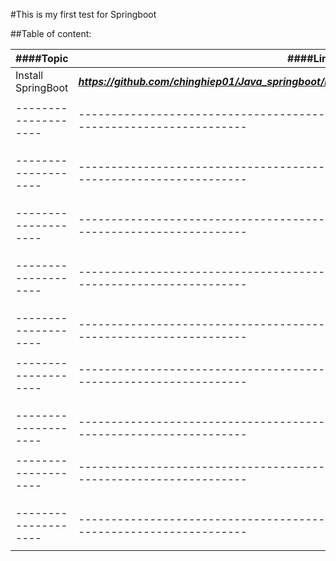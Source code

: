 #This is my first test for Springboot

##Table of content: 

|    ####Topic        |                          ####Link                                                               |
| ------------------- | ------------------------------------------------------------------------------------------------|
| Install SpringBoot  |  ***https://github.com/chinghiep01/Java_springboot/blob/main/document/install_spring_boot.md*** |
|                     |                                                                                                 |
| --------------------|-------------------------------------------------------------------------------------------------|                                                            |
|                     |                                                                                                 |
|                     |                                                                                                 |
|                     |                                                                                                 |
| --------------------|-------------------------------------------------------------------------------------------------|                                                            |
|                     |                                                                                                 |
|                     |                                                                                                 |
|                     |                                                                                                 |
| --------------------|-------------------------------------------------------------------------------------------------|                                                            |
|                     |                                                                                                 |
|                     |                                                                                                 |
|                     |                                                                                                 |
| --------------------|-------------------------------------------------------------------------------------------------|                                                            |
|                     |                                                                                                 |
|                     |                                                                                                 |
|                     |                                                                                                 |
| --------------------|-------------------------------------------------------------------------------------------------|                                                            |
|                     |                                                                                                 |
| --------------------|-------------------------------------------------------------------------------------------------|                                                            |
|                     |                                                                                                 |
|                     |                                                                                                 |
|                     |                                                                                                 |
| --------------------|-------------------------------------------------------------------------------------------------|                                                            |
|                     |                                                                                                 |
| --------------------|-------------------------------------------------------------------------------------------------|                                                            |
|                     |                                                                                                 |
|                     |                                                                                                 |
|                     |                                                                                                 |
| --------------------|-------------------------------------------------------------------------------------------------|                                                            |
|                     |                                                                                                 |













